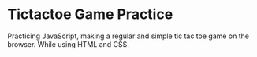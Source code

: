 # Tictactoe Game Practice
Practicing JavaScript, making a regular and simple tic tac toe game on the browser. While using HTML and CSS. 
